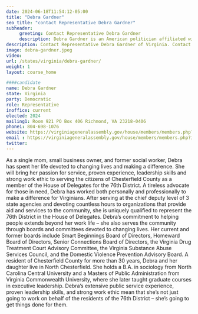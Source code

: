```yaml
---
date: 2024-06-18T11:54:12-05:00
title: "Debra Gardner"
seo_title: "contact Representative Debra Gardner"
subheader:
     greeting: Contact Representative Debra Gardner
     description: Debra Gardner is an American politician affiliated with the Democratic Party, assumed office as a representative of District 76 in the Virginia House of Delegates on January 10, 2024.
description: Contact Representative Debra Gardner of Virginia. Contact information for Debra Gardner includes email address, phone number, and mailing address.
image: debra-gardner.jpeg
video:
url: /states/virginia/debra-gardner/
weight: 1
layout: course_home

####candidate
name: Debra Gardner
state: Virginia
party: Democratic
role: Representative
inoffice: current
elected: 2024
mailing1: Room 921 PO Box 406 Richmond, VA 23218-0406
phone1: 804-698-1076
website: https://virginiageneralassembly.gov/house/members/members.php?id=H0361/
email : https://virginiageneralassembly.gov/house/members/members.php?id=H0361/
twitter: 
---
```

As a single mom, small business owner, and former social worker, Debra has spent her life devoted to changing lives and making a difference. She will bring her passion for service, proven experience, leadership skills and strong work ethic to serving the citizens of Chesterfield County as a member of the House of Delegates for the 76th District.
A tireless advocate for those in need, Debra has worked both personally and professionally to make a difference for Virginians. After serving at the chief deputy level of 3 state agencies and devoting countless hours to organizations that provide aid and services to the community, she is uniquely qualified to represent the 76th District in the House of Delegates.
Debra’s commitment to helping people extends beyond her work life – she also serves the community through boards and committees devoted to changing lives. Her current and former boards include Smart Beginnings Board of Directors, Homeward Board of Directors, Senior Connections Board of Directors, the Virginia Drug Treatment Court Advisory Committee, the Virginia Substance Abuse Services Council, and the Domestic Violence Prevention Advisory Board.
A resident of Chesterfield County for more than 30 years, Debra and her daughter live in North Chesterfield. She holds a B.A. in sociology from North Carolina Central University and a Masters of Public Administration from Virginia Commonwealth University, where she later taught graduate courses in executive leadership.
Debra’s extensive public service experience, proven leadership skills, and strong work ethic mean that she’s not just going to work on behalf of the residents of the 76th District – she’s going to get things done for them.
